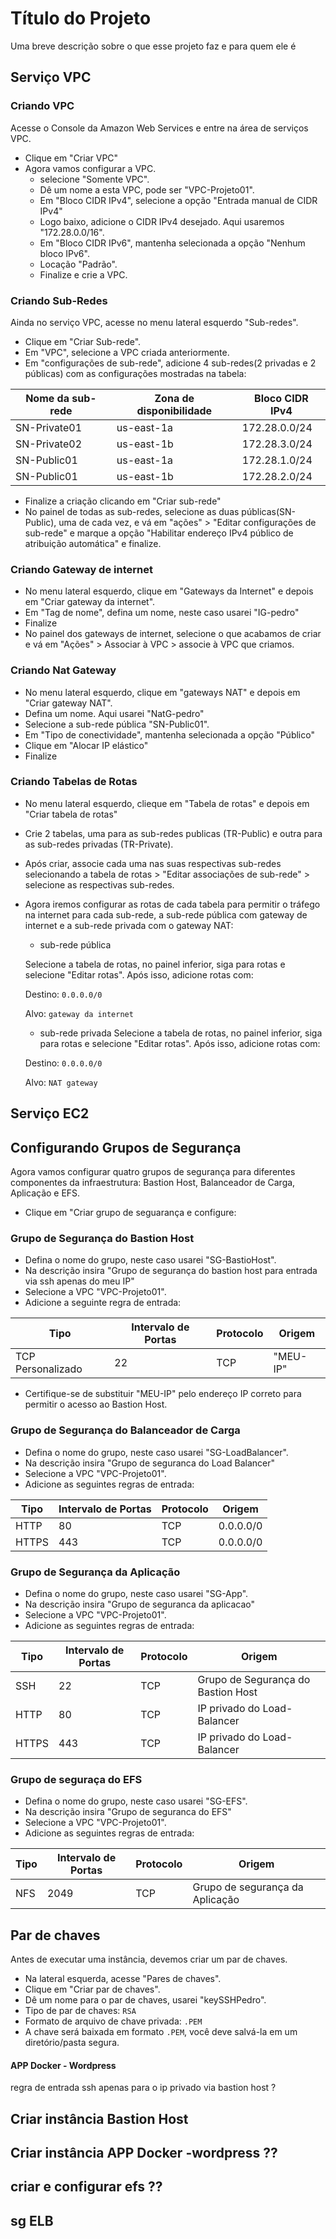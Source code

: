# Título do Projeto

Uma breve descrição sobre o que esse projeto faz e para quem ele é

## Serviço VPC
### Criando VPC
Acesse o Console da Amazon Web Services e entre na área de serviços VPC.
- Clique em "Criar VPC"
- Agora vamos configurar a VPC.
  - selecione "Somente VPC".
  - Dê um nome a esta VPC, pode ser "VPC-Projeto01".
  - Em "Bloco CIDR IPv4", selecione a opção "Entrada manual de CIDR IPv4"
  - Logo baixo, adicione o CIDR IPv4 desejado. Aqui usaremos "172.28.0.0/16".
  - Em "Bloco CIDR IPv6", mantenha selecionada a opção "Nenhum bloco IPv6".
  - Locação "Padrão".
  - Finalize e crie a VPC.
### Criando Sub-Redes
Ainda no serviço VPC, acesse no menu lateral esquerdo "Sub-redes".
- Clique em "Criar Sub-rede".
- Em "VPC", selecione a VPC criada anteriormente.
- Em "configurações de sub-rede", adicione 4 sub-redes(2 privadas e 2 públicas) com as configurações mostradas na tabela:

| Nome da sub-rede | Zona de disponibilidade | Bloco CIDR IPv4  | 
| ------------- | ------------- | ------------- |
| SN-Private01  | us-east-1a  | 172.28.0.0/24  | 
| SN-Private02  | us-east-1b | 172.28.3.0/24  |
| SN-Public01  | us-east-1a  | 172.28.1.0/24  |
| SN-Public01  | us-east-1b   | 172.28.2.0/24  |

- Finalize a criação clicando em "Criar sub-rede"
- No painel de todas as sub-redes, selecione as duas públicas(SN-Public), uma de cada vez, e vá em "ações" > "Editar configurações de sub-rede" e marque a opção "Habilitar endereço IPv4 público de atribuição automática" e finalize.

### Criando Gateway de internet
- No menu lateral esquerdo, clique em "Gateways da Internet" e depois em "Criar gateway da internet".
- Em "Tag de nome", defina um nome, neste caso usarei "IG-pedro"
- Finalize
- No painel dos gateways de internet, selecione o que acabamos de criar e vá em "Ações" > Associar à VPC > associe à VPC que criamos.

### Criando Nat Gateway
- No menu lateral esquerdo, clique em "gateways NAT" e depois em "Criar gateway NAT".
- Defina um nome. Aqui usarei "NatG-pedro"
- Selecione a sub-rede pública "SN-Public01".
- Em "Tipo de conectividade", mantenha selecionada a opção "Público"
- Clique em "Alocar IP elástico"
- Finalize

### Criando Tabelas de Rotas
- No menu lateral esquerdo, clieque em "Tabela de rotas" e depois em "Criar tabela de rotas"
- Crie 2 tabelas, uma para as sub-redes publicas (TR-Public) e outra para as sub-redes privadas (TR-Private).
- Após criar, associe cada uma nas suas respectivas sub-redes selecionando a tabela de rotas > "Editar associações de sub-rede" > selecione as respectivas sub-redes.
- Agora iremos configurar as rotas de cada tabela para permitir o tráfego na internet para cada sub-rede, a sub-rede pública com gateway de internet e a sub-rede privada com o gateway NAT:
  - sub-rede pública

  Selecione a tabela de rotas, no painel inferior, siga para rotas e selecione "Editar rotas". Após isso, adicione rotas com:

  Destino: ```0.0.0.0/0```

  Alvo: ```gateway da internet```


  - sub-rede privada
  Selecione a tabela de rotas, no painel inferior, siga para rotas e selecione "Editar rotas". Após isso, adicione rotas com:

  Destino: ```0.0.0.0/0```

  Alvo: ```NAT gateway ```

## Serviço EC2

## Configurando Grupos de Segurança

Agora vamos configurar quatro grupos de segurança para diferentes componentes da 
infraestrutura: Bastion Host, Balanceador de Carga, Aplicação e EFS.

- Clique em "Criar grupo de seguarança e configure:

### Grupo de Segurança do Bastion Host
- Defina o nome do grupo, neste caso usarei "SG-BastioHost".
- Na descrição insira "Grupo de segurança do bastion host para entrada via ssh apenas do meu IP"
- Selecione a VPC "VPC-Projeto01".
- Adicione a seguinte regra de entrada:

| Tipo | Intervalo de Portas | Protocolo | Origem    |
|-------------------|--------------------|-----------|-----------|
| TCP Personalizado | 22 | TCP       | "MEU-IP"  |

- Certifique-se de substituir "MEU-IP" pelo endereço IP correto para permitir o acesso ao Bastion Host. 

### Grupo de Segurança do Balanceador de Carga
- Defina o nome do grupo, neste caso usarei "SG-LoadBalancer".
- Na descrição insira "Grupo de seguranca do Load Balancer"
- Selecione a VPC "VPC-Projeto01".
- Adicione as seguintes regras de entrada:

| Tipo | Intervalo de Portas | Protocolo | Origem    |
|-------------------|--------------------|-----------|-----------|
| HTTP | 80 | TCP       | 0.0.0.0/0  |
| HTTPS | 443 | TCP       | 0.0.0.0/0  |

### Grupo de Segurança da Aplicação
- Defina o nome do grupo, neste caso usarei "SG-App".
- Na descrição insira "Grupo de seguranca da aplicacao"
- Selecione a VPC "VPC-Projeto01".
- Adicione as seguintes regras de entrada:

| Tipo | Intervalo de Portas | Protocolo | Origem                        |
|-------|-------|-----------|-------------------------------|
| SSH | 22    | TCP       | Grupo de Segurança do Bastion Host |
| HTTP | 80    | TCP       | IP privado do Load-Balancer |
| HTTPS | 443    | TCP       | IP privado do Load-Balancer |


### Grupo de seguraça do EFS
- Defina o nome do grupo, neste caso usarei "SG-EFS".
- Na descrição insira "Grupo de seguranca do EFS"
- Selecione a VPC "VPC-Projeto01".
- Adicione as seguintes regras de entrada:

| Tipo | Intervalo de Portas | Protocolo | Origem                        |
|-------|-------|-----------|-------------------------------|
| NFS | 2049    | TCP       | Grupo de segurança da Aplicação |


## Par de chaves
Antes de executar uma instância, devemos criar um par de chaves. 
- Na lateral esquerda, acesse "Pares de chaves".
- Clique em "Criar par de chaves".
- Dê um nome para o par de chaves, usarei "keySSHPedro".
- Tipo de par de chaves: ```RSA```
- Formato de arquivo de chave privada: ```.PEM```
- A chave será baixada em formato ```.PEM```, você deve salvá-la em um diretório/pasta segura.

#### APP Docker - Wordpress
regra de entrada ssh apenas para o ip privado via bastion host ?



## Criar instância Bastion Host

## Criar instância APP Docker -wordpress ??

## criar e configurar efs ??

## sg ELB